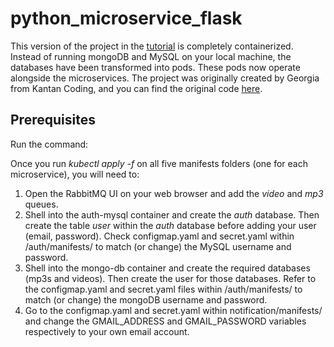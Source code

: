 # python_microservice_flask
This version of the project in the [tutorial](https://www.youtube.com/watch?v=hmkF77F9TLw&t=15441s) is completely containerized. Instead of running mongoDB and MySQL on your local machine, the databases have been transformed into pods. These pods now operate alongside the microservices. The project was originally created by Georgia from Kantan Coding, and you can find the original code [here](https://github.com/selikapro/microservices-python).

## Prerequisites

Run the command:

Once you run *kubectl apply -f* on all five manifests folders (one for each microservice), you will need to:

1) Open the RabbitMQ UI on your web browser and add the *video* and *mp3* queues.
2) Shell into the auth-mysql container and create the *auth* database. Then create the table *user* within the *auth* database before adding your user (email, password). Check configmap.yaml and secret.yaml within /auth/manifests/ to match (or change) the MySQL username and password.
3) Shell into the mongo-db container and create the required databases (mp3s and videos). Then create the user for those databases. Refer to the configmap.yaml and secret.yaml files within /auth/manifests/ to match (or change) the mongoDB username and password.
4) Go to the configmap.yaml and secret.yaml within notification/manifests/ and change the GMAIL_ADDRESS and GMAIL_PASSWORD variables respectively to your own email account.


